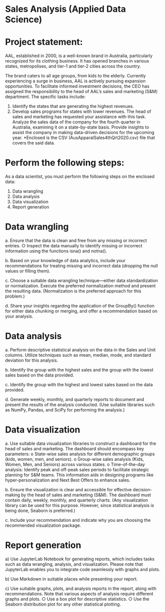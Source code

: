 # Sales Analysis (Applied Data Science)

# Project statement:
AAL, established in 2000, is a well-known brand in Australia, particularly recognized for its clothing business. It has opened branches in various states, metropolises, and tier-1 and tier-2 cities across the country.

The brand caters to all age groups, from kids to the elderly.
Currently experiencing a surge in business, AAL is actively pursuing expansion opportunities. To facilitate informed investment decisions, the CEO has assigned the responsibility to the head of AAL’s sales and marketing (S&M) department. The specific tasks include:

1)	Identify the states that are generating the highest revenues.
2)	Develop sales programs for states with lower revenues. The head of sales and marketing has requested your assistance with this task.
Analyze the sales data of the company for the fourth quarter in Australia, examining it on a state-by-state basis. Provide insights to assist the company in making data-driven decisions for the upcoming year.
*Enclosed is the CSV (AusApparalSales4thQrt2020.csv) file that covers the said data.

# Perform the following steps:
As a data scientist, you must perform the following steps on the enclosed data:
1.	Data wrangling
2.	Data analysis
3.	Data visualization
4.	Report generation


# Data wrangling
  a.	Ensure that the data is clean and free from any missing or incorrect entries.
    ○	Inspect the data manually to identify missing or incorrect information using the functions isna() and notna().

  b.	Based on your knowledge of data analytics, include your recommendations for treating missing and incorrect data (dropping the null values or filling them).

  c.	Choose a suitable data wrangling technique—either data standardization or normalization. Execute the preferred normalization method and present the resulting data. (Normalization is the preferred approach for this problem.)

  d.	Share your insights regarding the application of the GroupBy() function for either data chunking or merging, and offer a recommendation based on your analysis.

# Data analysis

  a.	Perform descriptive statistical analysis on the data in the Sales and Unit columns. Utilize techniques such as mean, median, mode, and standard deviation for this analysis.
  
  b.	Identify the group with the highest sales and the group with the lowest sales based on the data provided.
  
  c.	Identify the group with the highest and lowest sales based on the data provided.

  d.	Generate weekly, monthly, and quarterly reports to document and present the results of the analysis conducted. (Use suitable libraries such as NumPy, Pandas, and SciPy for performing the analysis.)

# Data visualization

  a.	Use suitable data visualization libraries to construct a dashboard for the head of sales and marketing. The dashboard should encompass key parameters:
    o	State-wise sales analysis for different demographic groups (kids, women, men, and seniors).
    o	Group-wise sales analysis (Kids, Women, Men, and Seniors) across various states.
    o	Time-of-the-day analysis: Identify peak and off-peak sales periods to facilitate strategic planning for S&M teams. This information aids in designing programs like hyper-personalization and Next Best Offers to enhance sales.
  
  b.	Ensure the visualization is clear and accessible for effective decision-making by the head of sales and marketing (S&M). The dashboard must contain daily, weekly, monthly, and quarterly charts.
(Any visualization library can be used for this purpose. However, since statistical analysis is being done, Seaborn is preferred.)
  
  c.	Include your recommendation and indicate why you are choosing the recommended visualization package.

# Report generation 

  a)	Use JupyterLab Notebook for generating reports, which includes tasks such as data wrangling, analysis, and visualization. Please note that JupyterLab enables you to integrate code seamlessly with graphs and plots.

  b)	Use Markdown in suitable places while presenting your report. 
  
  c)	Use suitable graphs, plots, and analysis reports in the report, along with recommendations. Note that various aspects of analysis require different graphs and plots.
    ○	Use a box plot for descriptive statistics.
    ○	Use the Seaborn distribution plot for any other statistical plotting.
